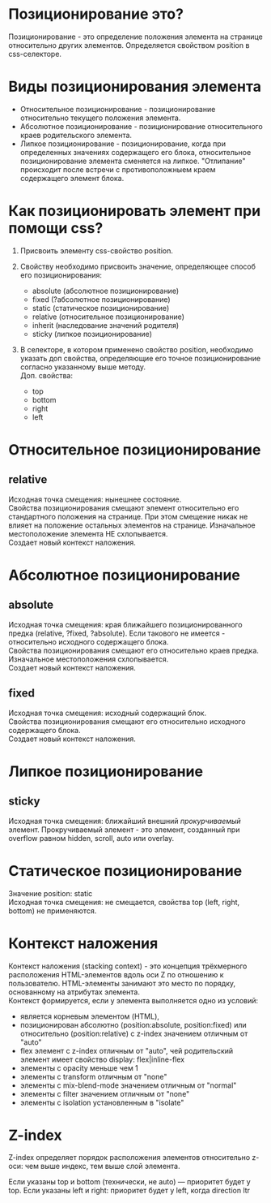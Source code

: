 # Позиционирование это?

Позиционирование - это определение положения элемента на странице относительно других элементов.
Определяется свойством position в css-селекторе.

# Виды позиционирования элемента

- Относительное позиционирование - позиционирование относительно текущего положения элемента.
- Абсолютное позиционирование - позиционирование относительного краев родительского элемента.
- Липкое позиционирование - позиционирование, когда при определенных значениях содержащего его блока, относительное позиционирование элемента сменяется на липкое. "Отлипание" происходит после встречи с противоположныем краем содержащего элемент блока.

# Как позиционировать элемент при помощи css?

1. Присвоить элементу css-свойство position.

1. Свойству необходимо присвоить значение, определяющее способ его позиционирования:  
    - absolute (абсолютное позиционирование)
    - fixed (?абсолютное позиционирование)
    - static (статическое позиционирование)
    - relative (относительное позиционирование)
    - inherit (наследование значений родителя)
    - sticky (липкое позиционирование)

1. В селекторе, в котором применено свойство position, необходимо указать доп свойства, определяющие его точное позиционирование согласно указанному выше методу.  
Доп. свойства:
    - top
    - bottom
    - right
    - left

# Относительное позиционирование

## relative

Исходная точка смещения: нынешнее состояние.  
Свойства позиционирования смещают элемент относительно его стандартного положения на странице. При этом смещение никак не влияет на положение остальных элементов на странице. Изначальное местоположение элемента НЕ схлопывается.  
Создает новый контекст наложения.

# Абсолютное позиционирование

## absolute

Исходная точка смещения: края ближайшего позиционированного предка (relative, ?fixed, ?absolute). Если такового не имеется - относительно исходного содержащего блока.  
Свойства позиционирования смещают его относительно краев предка. Изначальное местоположения схлопывается.  
Создает новый контекст наложения.

## fixed

Исходная точка смещения: исходный содержащий блок.  
Свойства позиционирования смещают его относительно исходного содержащего блока.  
Создает новый контекст наложения.

# Липкое позиционирование

## sticky

Исходная точка смещения: ближайший внешний _прокурчиваемый_ элемент. Прокручиваемый элемент - это элемент, созданный при overflow равном hidden, scroll, auto или overlay.

# Статическое позиционирование

Значение position: static  
Исходная точка смещения: не смещается, свойства top (left, right, bottom) не применяются.

# Контекст наложения

Контекст наложения (stacking context) - это концепция трёхмерного расположения HTML-элементов вдоль оси Z по отношению к пользователю.  HTML-элементы занимают это место по порядку, основанному на атрибутах элемента.  
Контекст формируется, если у элемента выполняется одно из условий:
- является корневым элементом (HTML),
- позиционирован абсолютно (position:absolute, position:fixed) или относительно (position:relative) с z-index значением отличным от "auto"
- flex элемент с z-index отличным от  "auto", чей родительский элемент имеет свойство display: flex|inline-flex
- элементы с  opacity меньше чем 1
- элементы с  transform отличным от "none"
- элементы с mix-blend-mode значением отличным от "normal"
- элементы с filter значением отличным от "none"
- элементы с isolation установленным в  "isolate"

# Z-index

Z-index  определяет порядок расположения элементов относительно z-оси: чем выше индекс, тем выше слой элемента.













Если указаны top и bottom (технически, не auto) — приоритет будет у top.
Если указаны left и right: приоритет будет у left, когда direction ltr